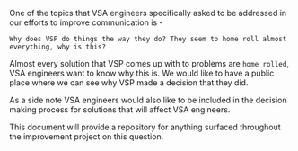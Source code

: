 One of the topics that VSA engineers specifically asked to be addressed in our efforts to improve communication is -

`Why does VSP do things the way they do? They seem to home roll almost everything, why is this?`

Almost every solution that VSP comes up with to problems are `home rolled`, VSA engineers want to know why this is. We would like to have a public place where we can see why VSP made a decision that they did.

As a side note VSA engineers would also like to be included in the decision making process for solutions that will affect VSA engineers.

This document will provide a repository for anything surfaced throughout the improvement project on this question.
